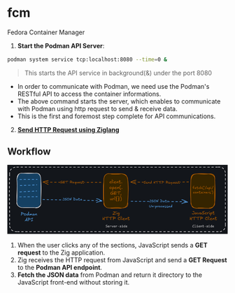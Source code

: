 # fcm
Fedora Container Manager

1. **Start the Podman API Server**:

``` sh
podman system service tcp:localhost:8080 --time=0 &
```
> This starts the API service in background(&) under the port 8080

- In order to communicate with Podman, we need use the Podman's RESTful API to access the container informations.
- The above command starts the server, which enables to communicate with Podman using http request to send & receive data.
- This is the first and foremost step complete for API communications.

2. [**Send HTTP Request using Ziglang**](./get/README.md)

## Workflow

![back-end img](./docs/img/back-end.png)
1. When the user clicks any of the sections, JavaScript sends a **GET request** to the Zig application.
2. Zig receives the HTTP request from JavaScript and send a **GET Request** to the **Podman API endpoint**.
3. **Fetch the JSON data** from Podman and return it directory to the JavaScript front-end without storing it.
